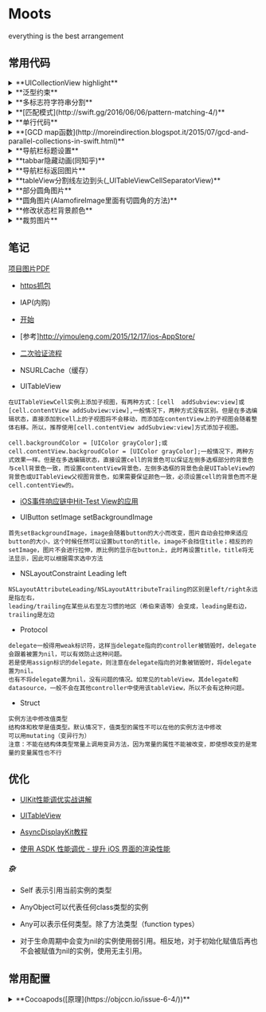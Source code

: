 # Moots
everything is the best arrangement

## 常用代码

<details>
<summary>
  **UICollectionView highlight**
</summary>
// 方法一
func collectionView(_ collectionView: UICollectionView, willDisplay cell: UICollectionViewCell, forItemAt indexPath: IndexPath) {
        cell.backgroundColor = .white

        let backgroundView = UIView(frame: cell.frame)
        backgroundView.backgroundColor = UIColor(white: 0.9, alpha: 1)
        cell.selectedBackgroundView = backgroundView
}

func collectionView(_ collectionView: UICollectionView, didSelectItemAt indexPath: IndexPath) {
     collectionView.deselectItem(at: indexPath, animated: true)
}

// 方法二(有延时)
func collectionView(_ collectionView: UICollectionView, didHighlightItemAt indexPath: IndexPath) {
        let cell = collectionView.cellForItem(at: indexPath)
        cell?.contentView.backgroundColor = UIColor(white: 0.9, alpha: 1)
}

func collectionView(_ collectionView: UICollectionView, didUnhighlightItemAt indexPath: IndexPath) {
        let cell = collectionView.cellForItem(at: indexPath)
        cell?.contentView.backgroundColor = nil
}
</details>



<details>
<summary>
  **泛型约束**
</summary>
```swift
protocol ArrayPresenter {
    associatedtype ViewType: UIScrollView
    var listView: ViewType! { set get }
}

func loadMore<T: UIScrollView>(listView: T, indexPath: NSIndexPath) where T: YourProtocol {

}
```
</details>

<details>
<summary>
**银行金额验证**
</summary>

```swift
extension String {
    func enteredCorrectly() -> Bool {
        if length == 0 {
            return false
        }
        let scan = NSScanner(string: self)
        let isNotZero = Double(self) > 0
        if isNotZero {
            if containsString(".") {
                if let rangeOfZero = rangeOfString(".", options: .BackwardsSearch) {
                    let suffix = String(characters.suffixFrom(rangeOfZero.endIndex))
                    if suffix.length > 2 {
                        showAlert(controller, message: "您输入的金额有误")
                        return false
                    }
                }
                var float: Float = 0
                guard !(scan.scanFloat(&float) && scan.atEnd) else { return true }
            } else {
                var int: Int64 = 0
                guard !(scan.scanLongLong(&int) && scan.atEnd) else { return true }
            }
        }
        return false
    }
}
```
</details>


<details>
<summary>
  **多标志符字符串分割**
</summary>

```swift
let text = "abc,vfr.yyuu"
let set = CharacterSet(charactersIn: ",.")
print(text.components(separatedBy: set)) // ["abc", "vfr", "yyuu"]
```
</details>

<details>
<summary>
  **[匹配模式](http://swift.gg/2016/06/06/pattern-matching-4/)**
</summary>

```swift
let age = 19
if 18...25 ~= age {
    print("条件满足")
}
同
if age >= 18 && age <= 25 {
    print("条件满足")
}
同
if case 18...25 = age {
    print("条件满足")
}
```

</details>

<details>
<summary>
  **单行代码**
</summary>
    
```swift
let arr = (1...1024).map{ $0 * 2 }


let n = (1...1024).reduce(0,combine: +)


let words = ["Swift","iOS","cocoa","OSX","tvOS"]
let tweet = "This is an example tweet larking about Swift"
let valid = !words.filter({ tweet.containsString($0) }).isEmpty
valid //true
let valid2 = words.contains(tweet.containsString)
valid2 //true


// 埃拉托斯特尼筛法
var n = 102
var primes = Set(2...n)
var sameprimes = Set(2...n)
let aa = sameprimes.subtract(Set(2...Int(sqrt(Double(n))))
    .flatMap{(2 * $0).stride(through: n, by:$0)})
let bb = aa.sort()
// bb [2, 3, 5, 7, 11, 13, 17, 19, 23, 29, 31, 37, 41, 43, 47, 53, 59, 61, 67, 71, 73, 79, 83, 89, 97, 101]


let arr = [82, 58, 76, 49, 88, 90]
let retulst = data.reduce(([], [])) {
    $1 < 60 ? ($0.0 + [$1], $0.1) : ($0.0, $0.1 + [$1])
}
// retulst ([58, 49], [82, 76, 88, 90])
```
</details>


<details>
<summary>
  **[GCD map函数](http://moreindirection.blogspot.it/2015/07/gcd-and-parallel-collections-in-swift.html)**
</summary>
    
```swift
extension Array {
    public func pmap(transform: (Element -> Element)) -> [Element] {
        guard !self.isEmpty else {
            return []
        }

        var result: [(Int, [Element])] = []

        let group = dispatch_group_create()
        let lock = dispatch_queue_create("pmap queue for result", DISPATCH_QUEUE_SERIAL)

        let step: Int = max(1, self.count / NSProcessInfo.processInfo().activeProcessorCount) // step can never be 0

        for var stepIndex = 0; stepIndex * step < self.count; stepIndex += 1 {
            let capturedStepIndex = stepIndex

            var stepResult: [Element] = []
            dispatch_group_async(group, dispatch_get_global_queue(DISPATCH_QUEUE_PRIORITY_DEFAULT, 0)) {
                for i in (capturedStepIndex * step)..<((capturedStepIndex + 1) * step) {
                    if i < self.count {
                        let mappedElement = transform(self[i])
                        stepResult += [mappedElement]
                    }
                }

                dispatch_group_async(group, lock) {
                    result += [(capturedStepIndex, stepResult)]
                }
            }
        }

        dispatch_group_wait(group, DISPATCH_TIME_FOREVER)

        return result.sort { $0.0 < $1.0 }.flatMap { $0.1 }
    }
}

extension Array {
    public func pfilter(includeElement: Element -> Bool) -> [Element] {
        guard !self.isEmpty else {
            return []
        }

        var result: [(Int, [Element])] = []

        let group = dispatch_group_create()
        let lock = dispatch_queue_create("pmap queue for result", DISPATCH_QUEUE_SERIAL)

        let step: Int = max(1, self.count / NSProcessInfo.processInfo().activeProcessorCount) // step can never be 0

        for var stepIndex = 0; stepIndex * step < self.count; stepIndex += 1 {
            let capturedStepIndex = stepIndex

            var stepResult: [Element] = []
            dispatch_group_async(group, dispatch_get_global_queue(DISPATCH_QUEUE_PRIORITY_DEFAULT, 0)) {
                for i in (capturedStepIndex * step)..<((capturedStepIndex + 1) * step) {
                    if i < self.count && includeElement(self[i]) {
                        stepResult += [self[i]]
                    }
                }

                dispatch_group_async(group, lock) {
                    result += [(capturedStepIndex, stepResult)]
                }
            }
        }

        dispatch_group_wait(group, DISPATCH_TIME_FOREVER)

        return result.sort { $0.0 < $1.0 }.flatMap { $0.1 }
    }
}
```
</details>


<details>
<summary>
  **导航栏标题设置**
</summary>
    
```swift
// 需要tabBarItem的title与导航栏title不一致,如下设置navigationbar的titile
navigationItem.title = "示例"
注意: 直接 title = "示例" 在tabbar切换时tabBarItem的title会变成设置
```
</details>


<details>
<summary>
  **tabbar隐藏动画(同知乎)**
</summary>

```swift
func setTabBarVisible(visible: Bool, animated: Bool) {

//* This cannot be called before viewDidLayoutSubviews(), because the frame is not set before this time

// bail if the current state matches the desired state
if tabBarIsVisible == visible { return }

// get a frame calculation ready
let frame = tabBarController?.tabBar.frame
let height = frame?.size.height
let offsetY = (visible ? -height! : height)

// zero duration means no animation
let duration: NSTimeInterval = (animated ? 0.3 : 0.0)

//  animate the tabBar
if let rect = frame {
UIView.animateWithDuration(duration) {
self.tabBarController?.tabBar.frame = CGRectOffset(rect, 0, offsetY!)
return
}
}
}

var tabBarIsVisible: Bool {
return tabBarController?.tabBar.frame.minY < view.frame.maxY
}
```
</details>


<details>
<summary>
  **导航栏标返回图片**
</summary>
```swift
navigationBar.backIndicatorTransitionMaskImage = R.image.ic_nav_back()
navigationBar.backIndicatorImage = R.image.ic_nav_back()
```
</details>


<details>
<summary>
  **tableView分割线左边到头(_UITableViewCellSeparatorView)**
</summary>
```swift
//写在viewDidLoad
if tableView.respondsToSelector(Selector("setSeparatorInset:")) {
    tableView.separatorInset = UIEdgeInsetsZero
}
if tableView.respondsToSelector(Selector("setLayoutMargins:")) {
    tableView.layoutMargins = UIEdgeInsetsZero
}

//写在 willDisplayCell
if cell.respondsToSelector(Selector("setSeparatorInset:")) {
    cell.separatorInset = UIEdgeInsetsZero
}
if cell.respondsToSelector(Selector("setLayoutMargins:")) {
    cell.layoutMargins = UIEdgeInsetsZero
}

override func layoutSubviews() {
super.layoutSubviews()
separatorInset = UIEdgeInsetsZero
preservesSuperviewLayoutMargins = false
layoutMargins = UIEdgeInsetsZero
}
```
</details>


<details>
<summary>
  **虚线**
</summary>
```swift
func drawDottedLine(lineView: UIView, offset: CGPoint) {
    let shapeLayer = CAShapeLayer()
    shapeLayer.bounds = lineView.bounds
    shapeLayer.position = lineView.layer.position
    shapeLayer.fillColor = nil
    shapeLayer.strokeColor = MOOTS_LINE_GRAY.CGColor
    shapeLayer.lineWidth = 0.5
    shapeLayer.lineJoin = kCALineJoinRound
    // 4=线的宽度 1=每条线的间距
    shapeLayer.lineDashPattern = [NSNumber(int: 4), NSNumber(int: 1)]
    let path = CGPathCreateMutable()
    CGPathMoveToPoint(path, nil, offset.x, offset.y)
    CGPathAddLineToPoint(path, nil, CGRectGetWidth(lineView.frame) - offset.x, offset.y)
    shapeLayer.path = path
    lineView.layer.addSublayer(shapeLayer)
}
```
</details>



<details>
<summary>
  **部分圆角图片**
</summary>
```swift
func cornerImage(frame: CGRect, image: UIImage, Radii: CGSize) -> UIImageView {
    let imageView = UIImageView(image: image)
    imageView.frame = frame
    let bezierPath = UIBezierPath(roundedRect: imageView.bounds, byRoundingCorners: [.TopLeft, .TopRight], cornerRadii: Radii)
    let shapeLayer = CAShapeLayer()
    shapeLayer.path = bezierPath.CGPath
    imageView.layer.mask = shapeLayer
    return imageView
}
```
</details>



<details>
<summary>
  **圆角图片(AlamofireImage里面有切圆角的方法)**
</summary>
```
extension UIImageView {

    func kt_addCorner(radius radius: CGFloat) {
        self.image = self.image?.kt_drawRectWithRoundedCorner(radius: radius, self.bounds.size)
    }
}

extension UIImage {
    func kt_drawRectWithRoundedCorner(radius radius: CGFloat, _ sizetoFit: CGSize) -> UIImage {
        let rect = CGRect(origin: CGPoint(x: 0, y: 0), size: sizetoFit)

        UIGraphicsBeginImageContextWithOptions(rect.size, false, UIScreen.mainScreen().scale)
        CGContextAddPath(UIGraphicsGetCurrentContext(),
            UIBezierPath(roundedRect: rect, byRoundingCorners: UIRectCorner.AllCorners,
                cornerRadii: CGSize(width: radius, height: radius)).CGPath)
        CGContextClip(UIGraphicsGetCurrentContext())

        self.drawInRect(rect)
        CGContextDrawPath(UIGraphicsGetCurrentContext(), .FillStroke)
        let output = UIGraphicsGetImageFromCurrentImageContext()
        UIGraphicsEndImageContext()

        return output
    }
}
```
</details>


<details>
<summary>
  **通过字符串构建类**
</summary>
```swift
extension String {
    func fromClassName() -> NSObject {
        let className = NSBundle.mainBundle().infoDictionary!["CFBundleName"] as! String + "." + self
        let aClass = NSClassFromString(className) as! UIViewController.Type
        return aClass.init()
    }
}

extension NSObject {
    class func fromClassName(className: String) -> NSObject {
        let className = NSBundle.mainBundle().infoDictionary!["CFBundleName"] as! String + "." + className
        let aClass = NSClassFromString(className) as! UIViewController.Type
        return aClass.init()
    }
}
```
</details>



<details>
<summary>
  **修改状态栏背景颜色**
</summary>
```swift
func setStatusBarBackgroundColor(color: UIColor) {
    guard  let statusBar = UIApplication.sharedApplication().valueForKey("statusBarWindow")?.valueForKey("statusBar") as? UIView else {
        return
    }
    statusBar.backgroundColor = color
}
swift3.0
    func setStatusBarBackgroundColor(color: UIColor) {
        let statusBarWindow = UIApplication.shared.value(forKey: "statusBarWindow") as? UIView
        guard  let statusBar = statusBarWindow?.value(forKey: "statusBar") as? UIView else {
            return
        }
        statusBar.backgroundColor = color
    }
```
</details>



<details>
<summary>
  **裁剪图片**
</summary>
```swift
extension UIImage {
    func cutOutImageWithRect(rect: CGRect) -> UIImage {

        guard let subImageRef = CGImageCreateWithImageInRect(CGImage, rect) else {
            return self
        }
        let smallBounds = CGRect(x: 0, y: 0, width: CGImageGetWidth(subImageRef), height: CGImageGetHeight(subImageRef))
        UIGraphicsBeginImageContext(smallBounds.size)
        let context = UIGraphicsGetCurrentContext()
        CGContextDrawImage(context, smallBounds, subImageRef)
        let smallImage = UIImage(CGImage: subImageRef)
        UIGraphicsEndImageContext()
        return smallImage
    }
}
```
</details>



<details>
<summary>
  **响应区域太小**
</summary>
```swift
extension UIButton {
    //处理button太小
    public override func hitTest(point: CGPoint, withEvent event: UIEvent?) -> UIView? {
        // if the button is hidden/disabled/transparent it can't be hit
        if self.hidden || !self.userInteractionEnabled || self.alpha < 0.01 { return nil }

        // increase the hit frame to be at least as big as `minimumHitArea`
        let buttonSize = bounds.size
        let widthToAdd = max(44 - buttonSize.width, 0)
        let heightToAdd = max(44 - buttonSize.height, 0)
        let method = CGRect.insetBy(bounds)
        let largerFrame = method(dx: -widthToAdd / 2, dy: -heightToAdd / 2)
        // perform hit test on larger frame
        return largerFrame.contains(point) ? self : nil
    }
}
```
</details>



## 笔记

[项目图片PDF](http://get.ftqq.com/1370.get)

* [https抓包](http://simcai.com/2016/01/31/ios-http-https%E6%8A%93%E5%8C%85%E6%95%99%E7%A8%8B/)


* IAP(内购)

 * [开始](https://gold.xitu.io/entry/57e90645da2f600060dde55e)

 * [参考]http://yimouleng.com/2015/12/17/ios-AppStore/

 * [二次验证流程](http://openfibers.github.io/blog/2015/02/28/in-app-purchase-walk-through/)

* NSURLCache（缓存）


* UITableView
```
在UITableViewCell实例上添加子视图，有两种方式：[cell  addSubview:view]或[cell.contentView addSubview:view],一般情况下，两种方式没有区别。但是在多选编辑状态，直接添加到cell上的子视图将不会移动，而添加在contentView上的子视图会随着整体右移。所以，推荐使用[cell.contentView addSubview:view]方式添加子视图。

cell.backgroundColor = [UIColor grayColor];或cell.contentView.backgroudColor = [UIColor grayColor];一般情况下，两种方式效果一样。但是在多选编辑状态，直接设置cell的背景色可以保证左侧多选框部分的背景色与cell背景色一致，而设置contentView背景色，左侧多选框的背景色会是UITableView的背景色或UITableView父视图背景色，如果需要保证颜色一致，必须设置cell的背景色而不是cell.contentView的。
```


* [iOS事件响应链中Hit-Test View的应用](http://www.jianshu.com/p/d8512dff2b3e)


* UIButton setImage setBackgroundImage
```
首先setBackgroundImage，image会随着button的大小而改变，图片自动会拉伸来适应button的大小，这个时候任然可以设置button的title，image不会挡住title；相反的的setImage，图片不会进行拉伸，原比例的显示在button上，此时再设置title，title将无法显示，因此可以根据需求选中方法
```


* NSLayoutConstraint Leading left
```
NSLayoutAttributeLeading/NSLayoutAttributeTrailing的区别是left/right永远是指左右，
leading/trailing在某些从右至左习惯的地区（希伯来语等）会变成，leading是右边，trailing是左边
```


* Protocol
```
delegate一般得用weak标识符，这样当delegate指向的controller被销毁时，delegate会跟着被置为nil，可以有效防止这种问题。
若是使用assign标识的delegate，则注意在delegate指向的对象被销毁时，将delegate 置为nil。
也有不将delegate置为nil，没有问题的情况。如常见的tableView，其delegate和datasource，一般不会在其他controller中使用该tableView，所以不会有这种问题。
```


* Struct
```
实例方法中修改值类型
结构体和枚举是值类型。默认情况下，值类型的属性不可以在他的实例方法中修改
可以用mutating（变异行为）
注意：不能在结构体类型常量上调用变异方法，因为常量的属性不能被改变，即使想改变的是常量的变量属性也不行
```

## 优化
* [UIKit性能调优实战讲解](http://www.jianshu.com/p/619cf14640f3)

* [UITableView](http://www.cocoachina.com/ios/20160115/15001.html)

* [AsyncDisplayKit教程](https://github.com/nixzhu/dev-blog/blob/master/2014-11-22-asyncdisplaykit-tutorial-achieving-60-fps-scrolling.md)

* [使用 ASDK 性能调优 - 提升 iOS 界面的渲染性能](https://github.com/Draveness/iOS-Source-Code-Analyze/blob/master/contents/AsyncDisplayKit/%E6%8F%90%E5%8D%87%20iOS%20%E7%95%8C%E9%9D%A2%E7%9A%84%E6%B8%B2%E6%9F%93%E6%80%A7%E8%83%BD%20.md)

##### 杂
* Self 表示引用当前实例的类型

* AnyObject可以代表任何class类型的实例

* Any可以表示任何类型。除了方法类型（function types）

* 对于生命周期中会变为nil的实例使用弱引用。相反地，对于初始化赋值后再也不会被赋值为nil的实例，使用无主引用。

## 常用配置


<details>
<summary>
  **Cocoapods([原理](https://objccn.io/issue-6-4/))**
</summary>
```ruby
卸载当前版本
sudo gem uninstall cocoapods

下载旧版本
sudo gem install cocoapods -v 0.25.0
```
</details> 


<details>
<summary>
  **修改Xcode自动生成的文件注释来导出API文档**
</summary>
```
http://www.jianshu.com/p/d0c7d9040c93
open /Applications/Xcode.app/Contents/Developer/Platforms/iPhoneOS.platform/Developer/Library/Xcode/Templates/File\ Templates/Source
```
</details>


<details>
<summary>
  **删除多余模拟器**
</summary>
```
open /Library/Developer/CoreSimulator/Profiles/Runtimes
open /Users/你电脑的名字/Library/Developer/Xcode/iOS\ DeviceSupport
```
</details>


<details>
<summary>
  **修改swift文件**
</summary>
```
open /Applications/Xcode.app/Contents/Developer/Library/Xcode/Templates/File\ Templates/Source/Swift\ File.xctemplate

open /Applications/Xcode.app/Contents/Developer/Platforms/iPhoneOS.platform/Developer/Library/Xcode/Templates/File\ Templates/Source/Cocoa\ Touch\ Class.xctemplate/UIViewControllerSwift
```
</details>


## 错误处理
1.The certificate used to sign "XXX" has either expired or has been revoked

* [解决方法](http://www.cnblogs.com/zzugyl/p/5555695.html)

* [然后](http://stackoverflow.com/questions/32730312/reason-no-suitable-image-found/32730393#32730393)



2.解决cocoapods diff: /../Podfile.lock: No such file or directory

* [解决方法1](http://www.jianshu.com/p/774d782a610b)

* [解决方法2](http://www.jianshu.com/p/4c3164fe552a)

## 其他
#### [markdown语法](http://www.jianshu.com/p/f3fd881548ad)
#### [public podspec](http://www.jianshu.com/p/98407f0c175b)
#### [private podspec](http://www.cocoachina.com/ios/20150228/11206.html)
#### [podfile 锁定版本](http://blog.csdn.net/openglnewbee/article/details/25032843)
#### [Swift runtime](http://www.infoq.com/cn/articles/dynamic-analysis-of-runtime-swift)
#### [Xcode快捷键](http://www.cocoachina.com/ios/20160708/16989.html)
#### [理解UIView的绘制](http://vizlabxt.github.io/blog/2012/10/22/UIView-Rendering/)
#### [切换淘宝源](https://ruby.taobao.org/)
#### [卸载cocoapods](http://www.jianshu.com/p/8b61b421dd76)

---------------------------------------

#常用库
### UI
|             库名             |             描述             |           语言             |
|:---------------------------:|:---------------------------:|:---------------------------:|
|      [FontAwesomeKit][]     |           各种icon           |            OC              |
|       [GSMessages][]        | navigationbar下面出来的提示框  |           Swift             |
|       [MobilePlayer][]      |            播放器            |           Swift             |


### 数据库
|             库名             |             描述             |           语言             |
|:---------------------------:|:---------------------------:|:---------------------------:|
|       [SQLite.swift][]      |            数据库            |           Swift             |

[FontAwesomeKit]: https://github.com/PrideChung/FontAwesomeKit
[GSMessages]: https://github.com/wxxsw/GSMessages
[MobilePlayer]: https://github.com/mobileplayer/mobileplayer-ios
[SQLite.swift]: https://github.com/stars
